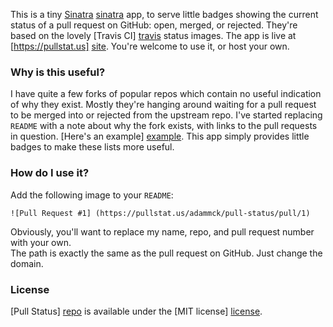 This is a tiny [Sinatra] [sinatra] app, to serve little badges showing the
current status of a pull request on GitHub: open, merged, or rejected. They're
based on the lovely [Travis CI] [travis] status images. The app is live at
[https://pullstat.us] [site]. You're welcome to use it, or host your own.


### Why is this useful?

I have quite a few forks of popular repos which contain no useful indication of
why they exist. Mostly they're hanging around waiting for a pull request to be
merged into or rejected from the upstream repo. I've started replacing `README`
with a note about why the fork exists, with links to the pull requests in
question. [Here's an example] [example]. This app simply provides little badges
to make these lists more useful.


### How do I use it?

Add the following image to your `README`:

    ![Pull Request #1] (https://​pullstat.us/adammck/pull-status/pull/1)

Obviously, you'll want to replace my name, repo, and pull request number with your own.  
The path is exactly the same as the pull request on GitHub. Just change the domain.


### License

[Pull Status] [repo] is available under the [MIT license] [license].




[site]:    https://pullstat.us
[repo]:    https://github.com/adammck/pull-status
[license]: https://raw.github.com/adammck/pull-status/master/LICENSE
[sinatra]: http://www.sinatrarb.com
[travis]:  http://about.travis-ci.org
[example]: https://github.com/adammck/grit
